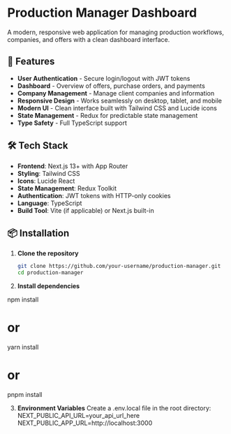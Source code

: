 # Production Manager Dashboard

A modern, responsive web application for managing production workflows, companies, and offers with a clean dashboard interface.

## 🚀 Features

- **User Authentication** - Secure login/logout with JWT tokens
- **Dashboard** - Overview of offers, purchase orders, and payments
- **Company Management** - Manage client companies and information
- **Responsive Design** - Works seamlessly on desktop, tablet, and mobile
- **Modern UI** - Clean interface built with Tailwind CSS and Lucide icons
- **State Management** - Redux for predictable state management
- **Type Safety** - Full TypeScript support

## 🛠️ Tech Stack

- **Frontend**: Next.js 13+ with App Router
- **Styling**: Tailwind CSS
- **Icons**: Lucide React
- **State Management**: Redux Toolkit
- **Authentication**: JWT tokens with HTTP-only cookies
- **Language**: TypeScript
- **Build Tool**: Vite (if applicable) or Next.js built-in

## 📦 Installation

1. **Clone the repository**

   ```bash
   git clone https://github.com/your-username/production-manager.git
   cd production-manager

   ```

2. **Install dependencies**
  
  npm install

   # or

   yarn install
 
  # or
 
   pnpm install

3. **Environment Variables**
 Create a .env.local file in the root directory:
 NEXT_PUBLIC_API_URL=your_api_url_here
 NEXT_PUBLIC_APP_URL=http://localhost:3000
